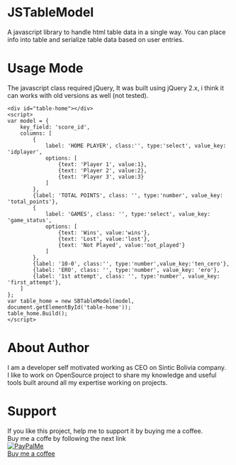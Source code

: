 # JSTableModel
A javascript library to handle html table data in a single way.
You can place info into table and serialize table data based on user entries.

# Usage Mode
The javascript class required jQuery, It was built using jQuery 2.x, i think it can works with old versions as well (not tested).

```
<div id="table-home"></div>
<script>
var model = {
	key_field: 'score_id',
	columns: [
		{
			label: 'HOME PLAYER', class:'', type:'select', value_key: 'idplayer', 
			options: [
				{text: 'Player 1', value:1},
				{text: 'Player 2', value:2},
				{text: 'Player 3', value:3}
			]
		},
		{label: 'TOTAL POINTS', class: '', type:'number', value_key: 'total_points'},
		{
			label: 'GAMES', class: '', type:'select', value_key: 'game_status',
			options: [
				{text: 'Wins', value:'wins'},
				{text: 'Lost', value:'lost'},
				{text: 'Not Played', value:'not_played'}
			]
		},
		{label: '10-0', class:'', type:'number',value_key:'ten_cero'},
		{label: 'ERO', class: '', type:'number', value_key: 'ero'},
		{label: '1st attempt', class: '', type:'number', value_key: 'first_attempt'},
	]
};
var table_home = new SBTableModel(model, document.getElementById('table-home'));
table_home.Build();
</script>
```
# About Author
I am a developer self motivated working as CEO on Sintic Bolivia company.<br/>
I like to work on OpenSource project to share my knowledge and useful tools built around all my expertise working on projects.<br/>

# Support
If you like this project, help me to support it by buying me a coffee.<br/>
Buy me a coffe by following the next link<br/>
<a href="https://paypal.me/sinticbolivia" style="text-align:center;">
	<img src="https://pics.paypal.com/00/p/Mjc5MDY5NjItYTBiYS00M2I1LThiZWItNGNjNmVjOGM5Y2U1/image_2.JPG" alt="" /><br/>
<img src="https://camo.githubusercontent.com/bb217cc672bb9b7ecffa9bcc75dd0d7a3776af53/687474703a2f2f6772617065736a732e636f6d2f696d672f70706d652e706e67" alt="PayPalMe" style="max-width:100%;"><br/>
	Buy me a coffee
</a>
